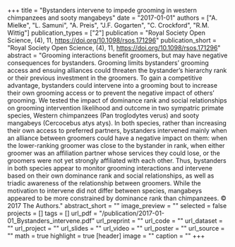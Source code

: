 +++
title = "Bystanders intervene to impede grooming in western chimpanzees and sooty mangabeys"
date = "2017-01-01"
authors = ["A. Mielke", "L. Samuni", "A. Preis", "J.F. Gogarten", "C. Crockford", "R.M. Wittig"]
publication_types = ["2"]
publication = "Royal Society Open Science, (4), 11, https://doi.org/10.1098/rsos.171296"
publication_short = "Royal Society Open Science, (4), 11, https://doi.org/10.1098/rsos.171296"
abstract = "Grooming interactions benefit groomers, but may have negative consequences for bystanders. Grooming limits bystanders’ grooming access and ensuing alliances could threaten the bystander’s hierarchy rank or their previous investment in the groomers. To gain a competitive advantage, bystanders could intervene into a grooming bout to increase their own grooming access or to prevent the negative impact of others’ grooming. We tested the impact of dominance rank and social relationships on grooming intervention likelihood and outcome in two sympatric primate species, Western chimpanzees (Pan troglodytes verus) and sooty mangabeys (Cercocebus atys atys). In both species, rather than increasing their own access to preferred partners, bystanders intervened mainly when an alliance between groomers could have a negative impact on them: when the lower-ranking groomer was close to the bystander in rank, when either groomer was an affiliation partner whose services they could lose, or the groomers were not yet strongly affiliated with each other. Thus, bystanders in both species appear to monitor grooming interactions and intervene based on their own dominance rank and social relationships, as well as triadic awareness of the relationship between groomers. While the motivation to intervene did not differ between species, mangabeys appeared to be more constrained by dominance rank than chimpanzees. © 2017 The Authors."
abstract_short = ""
image_preview = ""
selected = false
projects = []
tags = []
url_pdf = "/publication/2017-01-01_Bystanders_intervene.pdf"
url_preprint = ""
url_code = ""
url_dataset = ""
url_project = ""
url_slides = ""
url_video = ""
url_poster = ""
url_source = ""
math = true
highlight = true
[header]
image = ""
caption = ""
+++
